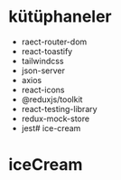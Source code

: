 # kütüphaneler

- raect-router-dom
- react-toastify
- tailwindcss
- json-server
- axios
- react-icons
- @reduxjs/toolkit
- react-testing-library
- redux-mock-store
- jest# ice-cream
# iceCream
